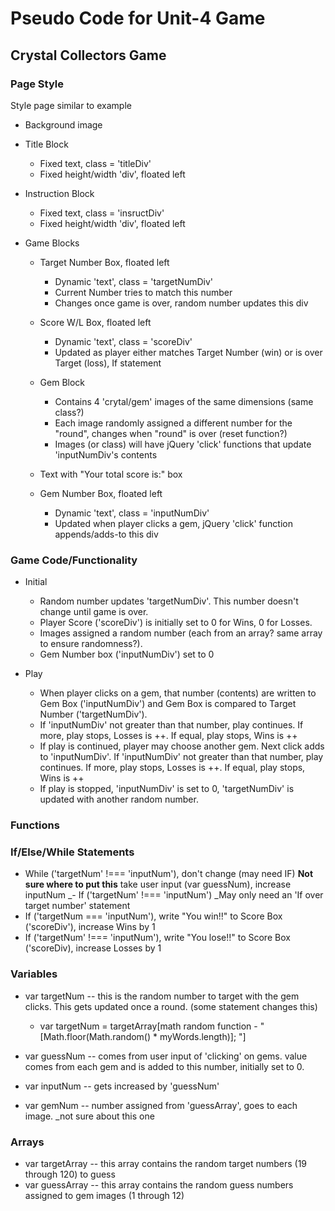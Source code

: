 #   Pseudo Code for Unit-4 Game
##  Crystal Collectors Game

### Page Style
Style page similar to example

* Background image

* Title Block
    * Fixed text, class = 'titleDiv'
    * Fixed height/width 'div', floated left

* Instruction Block
    * Fixed text, class = 'insructDiv'
    * Fixed height/width 'div', floated left

* Game Blocks
    * Target Number Box, floated left
        * Dynamic 'text', class = 'targetNumDiv'
        * Current Number tries to match this number
        * Changes once game is over, random number updates this div 

    * Score W/L Box, floated left
        * Dynamic 'text', class = 'scoreDiv'
        * Updated as player either matches Target Number (win) or is over Target (loss), If statement

    * Gem Block
        * Contains 4 'crytal/gem' images of the same dimensions (same class?)
        * Each image randomly assigned a different number for the "round", changes when "round" is over (reset function?)
        * Images (or class) will have jQuery 'click' functions that update 'inputNumDiv's contents

    * Text with "Your total score is:" box

    * Gem Number Box, floated left
        * Dynamic 'text', class = 'inputNumDiv'
        * Updated when player clicks a gem, jQuery 'click' function appends/adds-to this div

### Game Code/Functionality
* Initial
    * Random number updates 'targetNumDiv'.  This number doesn't change until game is over.
    * Player Score ('scoreDiv') is initially set to 0 for Wins, 0 for Losses.
    * Images assigned a random number (each from an array?  same array to ensure randomness?).
    * Gem Number box ('inputNumDiv') set to 0

* Play
    * When player clicks on a gem, that number (contents) are written to Gem Box ('inputNumDiv') and Gem Box is compared to Target Number ('targetNumDiv').  
    * If 'inputNumDiv' not greater than that number, play continues.  If more, play stops, Losses is ++.  If equal, play stops, Wins is ++
    * If play is continued, player may choose another gem.  Next click adds to 'inputNumDiv'.  If 'inputNumDiv' not greater than that number, play continues.  If more, play stops, Losses is ++.  If equal, play stops, Wins is ++
    * If play is stopped, 'inputNumDiv' is set to 0, 'targetNumDiv' is updated with another random number.


### Functions


### If/Else/While Statements
- While ('targetNum' !=== 'inputNum'), don't change (may need IF)
**Not sure where to put this**
take user input (var guessNum), increase inputNum
_- If ('targetNum' !=== 'inputNum') _May only need an 'If over target number' statement
- If ('targetNum === 'inputNum'), write "You win!!" to Score Box ('scoreDiv'), increase Wins by 1
- If ('targetNum' !=== 'inputNum'), write "You lose!!" to Score Box ('scoreDiv), increase Losses by 1



### Variables
- var targetNum -- this is the random number to target with the gem clicks.  This gets updated once a round.  (some statement changes this)
    - var targetNum = targetArray[math random function - "[Math.floor(Math.random() * myWords.length)]; "]

- var guessNum -- comes from user input of 'clicking' on gems.  value comes from each gem and is added to this number,  initially set to 0.
- var inputNum -- gets increased by 'guessNum'
- var gemNum -- number assigned from 'guessArray', goes to each image.  _not sure about this one

### Arrays
- var targetArray -- this array contains the random target numbers (19 through 120) to guess 
- var guessArray -- this array contains the random guess numbers assigned to gem images (1 through 12)